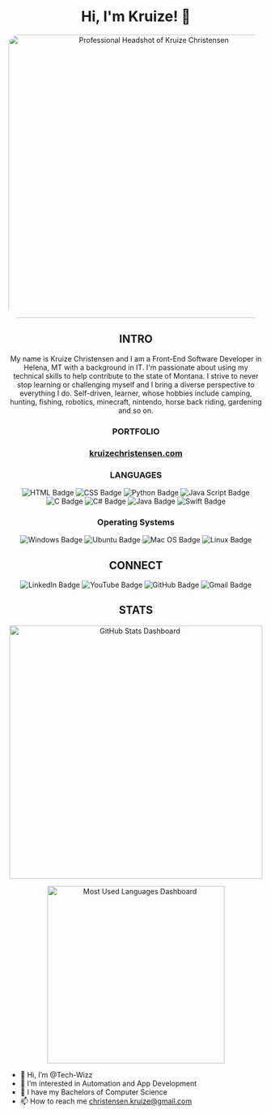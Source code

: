 <!---
Tech-Wizz/Tech-Wizz is a ✨ special ✨ repository because its `README.md` (this file) appears on your GitHub profile.
You can click the Preview link to take a look at your changes.
--->

<h1 align='center'>Hi, I'm Kruize! 👋</h1>

<div align='center'><img src='https://www.kruizechristensen.com/images/KruizeChristensen.png' alt='Professional Headshot of Kruize Christensen' style='border-radius: 20px;' height='559' width='559'></div>

<h2 align='center'>INTRO</h2>

<p align='center'>
    My name is Kruize Christensen and I am a Front-End Software Developer in Helena, MT with a background in IT. I'm passionate about using my technical skills to help contribute to the state of Montana. I strive to never stop learning or challenging myself and I bring a diverse perspective to everything I do. Self-driven, learner,  whose hobbies include camping, hunting, fishing, robotics, minecraft, nintendo, horse back riding, gardening and so on.
</p>

<h3 align='center'>PORTFOLIO<h3>
<p align='center'>
    <a href='https://www.davidthedev.tech'>kruizechristensen.com</a>
</p>

<h3 align='center'>LANGUAGES</h3>
<p align='center'>
    <img src="https://img.shields.io/badge/HTML-e34c26?style=for-the-badge&logo=html5&logoColor=white" alt="HTML Badge">
    <img src="https://img.shields.io/badge/CSS-563d7c?&style=for-the-badge&logo=css3&logoColor=white" alt="CSS Badge">
    <img src="https://img.shields.io/badge/Python-3776AB?style=for-the-badge&logo=python&logoColor=white" alt="Python Badge">
    <img src="https://img.shields.io/badge/JavaScript-F7DF1E?style=for-the-badge&logo=javascript&logoColor=black" alt="Java Script Badge">
    <img src="https://img.shields.io/badge/C-00599C?style=for-the-badge&logo=c&logoColor=white" alt="C Badge">
    <img src="https://img.shields.io/badge/C%23-239120?style=for-the-badge&logo=c-sharp&logoColor=white" alt="C# Badge">
    <img src="https://img.shields.io/badge/Java-ED8B00?style=for-the-badge&logo=openjdk&logoColor=white" alt="Java Badge">
    <img src="https://img.shields.io/badge/Swift-FA7343?style=for-the-badge&logo=swift&logoColor=white" alt="Swift Badge">
</p>

<h3 align='center'>Operating Systems</h3>

<p align='center'>
    <img src="https://img.shields.io/badge/Windows-0078D6?style=for-the-badge&logo=windows&logoColor=white" alt="Windows Badge">
    <img src="https://img.shields.io/badge/Ubuntu-E95420?style=for-the-badge&logo=ubuntu&logoColor=white" alt="Ubuntu Badge">
    <img src="https://img.shields.io/badge/mac%20os-000000?style=for-the-badge&logo=apple&logoColor=white" alt="Mac OS Badge">
    <img src="https://img.shields.io/badge/Linux-FCC624?style=for-the-badge&logo=linux&logoColor=black" alt="Linux Badge">

</p>

<h2 align='center'>CONNECT</h2>

<p align='center'>
    <a href='https://www.linkedin.com/in/kruize-christensen/' target='_blank' style='color: inherit; text-decoration: none;'><img src="https://img.shields.io/badge/LinkedIn-0077B5?style=for-the-badge&logo=linkedin&logoColor=white" alt="LinkedIn Badge"></a>
    <a href='https://www.youtube.com/channel/UCUPhyAyXVj7udb1Ab67b_Sw' target='_blank' style='color: inherit; text-decoration: none;'><img src="https://img.shields.io/badge/YouTube-FF0000?style=for-the-badge&logo=youtube&logoColor=white" alt="YouTube Badge"></a>
    <a href='https://github.com/Tech-Wizz' target='_blank' style='color: inherit; text-decoration: none;'><img src="https://img.shields.io/badge/GitHub-100000?style=for-the-badge&logo=github&logoColor=white" alt="GitHub Badge"></a>
    <a href='mailto:christensen.kruize@gmail.com?Subject=Greetings!' target='_blank' style='color: inherit; text-decoration: none;'><img src="https://img.shields.io/badge/Gmail-D14836?style=for-the-badge&logo=gmail&logoColor=white" alt="Gmail Badge"></a>
</p>

<h2 align='center'>STATS</h2>

<p align='center'>
    <img src="https://github-readme-stats.vercel.app/api?username=Tech-Wizz&count_private=true&show_icons=true" width="500" alt="GitHub Stats Dashboard">
</p>
<p align='center'>
    <img src="https://github-readme-stats.vercel.app/api/top-langs/?username=Tech-Wizz" width="350" alt="Most Used Languages Dashboard">
</p>

- 👋 Hi, I’m @Tech-Wizz
- 👀 I’m interested in Automation and App Development
- 🌱 I have my Bachelors of Computer Science
- 📫 How to reach me christensen.kruize@gmail.com
